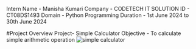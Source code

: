 Intern Name - Manisha Kumari
Company - CODETECH IT SOLUTION
ID - CT08DS1493
Domain - Python Programming
Duration - 1st June 2024 to 30th June 2024

#Project Overview
Project- Simple Calculator
Objective - To calculate simple arithmetic operation
![simple calculator](https://github.com/ManishaMahato/CODETECKH-Task1/assets/169278518/84a7a488-a71b-4527-8cfa-c25fc0414674)

